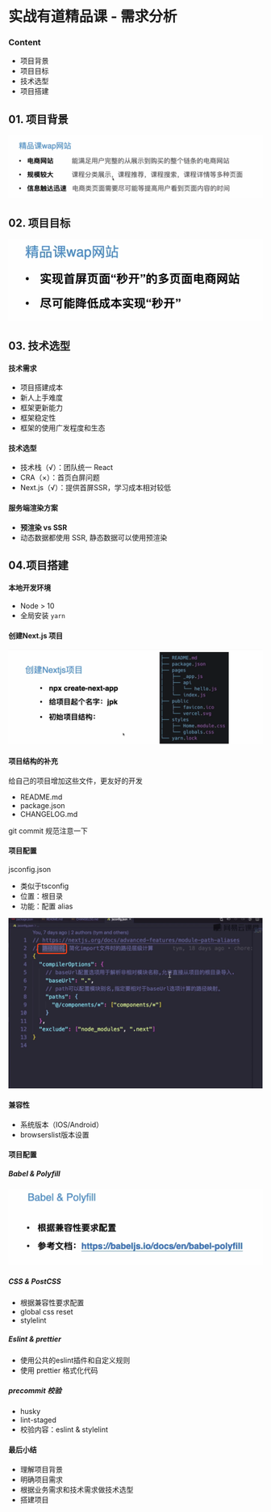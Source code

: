 # 实战有道精品课 - 需求分析



### Content

+ 项目背景
+ 项目目标
+ 技术选型
+ 项目搭建



## 01. 项目背景

![image-20201101145455453](./images/image-20201101145455453.png)



## 02. 项目目标

![image-20201101145755545](./images/image-20201101145755545.png)



## 03. 技术选型

#### 技术需求

+ 项目搭建成本
+ 新人上手难度
+ 框架更新能力
+ 框架稳定性
+ 框架的使用广发程度和生态



#### 技术选型

+ 技术栈（√）：团队统一 React
+ CRA（×）：首页白屏问题
+ Next.js（√）：提供首屏SSR，学习成本相对较低



#### 服务端渲染方案

+ **预渲染 vs SSR**
+ 动态数据都使用 SSR, 静态数据可以使用预渲染



## 04.项目搭建

#### 本地开发环境

+ Node > 10
+ 全局安装 `yarn`



#### 创建Next.js 项目

![image-20201101150603524](./images/image-20201101150603524.png)



#### 项目结构的补充

给自己的项目增加这些文件，更友好的开发

+ README.md
+ package.json
+ CHANGELOG.md



git commit 规范注意一下



#### 项目配置

jsconfig.json

+ 类似于tsconfig
+ 位置：根目录
+ 功能：配置 alias

![image-20201101151343317](./images/image-20201101151343317.png)



#### 兼容性

+ 系统版本（IOS/Android）
+ browserslist版本设置



#### 项目配置

##### Babel & Polyfill

![image-20201101151728441](./images/image-20201101151728441.png)

##### CSS & PostCSS

+ 根据兼容性要求配置
+ global css reset
+ stylelint



##### Eslint & prettier

+ 使用公共的eslint插件和自定义规则
+ 使用 prettier 格式化代码



##### precommit 校验

+ husky
+ lint-staged
+ 校验内容：eslint & stylelint



#### 最后小结

+ 理解项目背景
+ 明确项目需求
+ 根据业务需求和技术需求做技术选型
+ 搭建项目





